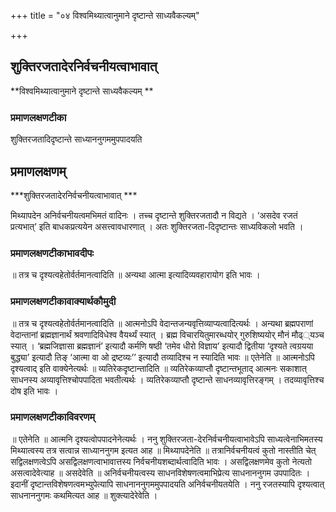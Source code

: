 +++
title = "०४ विश्वमिथ्यात्वानुमाने दृष्टान्ते साध्यवैकल्यम्"

+++


## शुक्तिरजतादेरनिर्वचनीयत्वाभावात्

**विश्वमिथ्यात्वानुमाने दृष्टान्ते साध्यवैकल्यम् **

### **प्रमाणलक्षणटीका**

शुक्तिरजतादिदृष्टान्ते साध्याननुगममुपपादयति

## प्रमाणलक्षणम्

***शुक्तिरजतादेरनिर्वचनीयत्वाभावात् ***

मिथ्यापदेन अनिर्वचनीयत्वमभिमतं वादिनः । तच्च दृष्टान्ते शुक्तिरजतादौ न विद्यते । ‘असदेव रजतं प्रत्यभात्’ इति बाधकप्रत्ययेन असत्त्वावधारणात् । अतः शुक्तिरजता-दिदृष्टान्तः साध्यविकलो भवति ।

### **प्रमाणलक्षणटीकाभावदीपः**

॥ तत्र च दृश्यत्वहेतोर्वर्तमानत्वादिति ॥ अन्यथा आत्मा इत्यादिव्यवहारायोग इति भावः ।

### **प्रमाणलक्षणटीकावाक्यार्थकौमुदी**

॥ तत्र च दृश्यत्वहेतोर्वर्तमानत्वादिति ॥ आत्मनोऽपि वेदान्तजन्यवृत्तिव्याप्यत्वादित्यर्थः । अन्यथा ब्रह्मपराणां वेदान्तानां ब्रह्मज्ञानार्थं श्रवणादिविधेश्व वैयर्थ्यं स्यात् । ब्रह्म विचारयितुमारब्धयोर् गुरुशिष्ययोर् मौनं मौढ््यञ्च स्यात् । ‘ब्रह्मजिज्ञासा ब्रह्मज्ञानं’ इत्यादौ कर्मणि षष्ठी ‘तमेव धीरो विज्ञाय’ इत्यादौ द्वितीया ‘दृश्यते त्वग्रयया बुद्ध्या’ इत्यादौ तिङ् ‘आत्मा वा ओ द्रष्टव्यः’’ इत्यादौ तव्यादिश्च न स्यादिति भावः ॥ एतेनेति ॥ आत्मनोऽपि दृश्यत्वाद् इति वाक्येनेत्यर्थः ॥ व्यतिरेकदृष्टान्तादिति ॥ व्यतिरेकव्याप्तौ दृष्टान्तभूताद् आत्मनः सकाशात् साधनस्य अव्यावृत्तिश्चोपपादिता भवतीत्यर्थः । व्यतिरेकव्याप्तौ दृष्टान्ते साधनव्यावृत्तिरङ्गम् । तदव्यावृत्तिश्च दोष इति भावः ।

### **प्रमाणलक्षणटीकाविवरणम्**

॥ एतेनेति ॥ आत्मनि दृश्यत्वोपपादनेनेत्यर्थः । ननु शुक्तिरजता-देरनिर्वचनीयत्वाभावेऽपि साध्यत्वेनाभिमतस्य मिथ्यात्वस्य तत्र सत्वान्न साध्याननुगम इत्यत आह ॥ मिथ्यापदेनेति ॥ तत्रानिर्वचनीयत्वं कुतो नास्तीति चेत् सद्विलक्षणत्वेऽपि असद्विलक्षणत्वाभावात्तस्य निर्वचनीयशब्दार्थत्वादिति भावः । असद्विलक्षणमेव कुतो नेत्यतो असत्वादेवेत्याह ॥ असदेवेति ॥ अनिर्वचनीयत्वस्य साधनविशेषणत्वमाभिप्रेत्य साधनाननुगम उपपादितः । इदानीं दृष्टान्तविशेषणत्वमभ्युपेत्यापि साधनाननुगममुपपादयति अनिर्वचनीयतयेति । ननु रजतस्यापि दृश्यत्वात् साधनाननुगमः कथमित्यत आह ॥ शुक्त्यादेरेवेति ।

